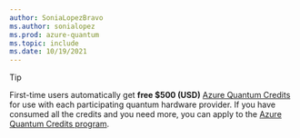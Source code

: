 ```yaml
---
author: SoniaLopezBravo
ms.author: sonialopez
ms.prod: azure-quantum
ms.topic: include
ms.date: 10/19/2021
---
```


> [!TIP]
> First-time users automatically get **free $500 (USD)** [Azure Quantum Credits](xref:microsoft.quantum.credits) for use with each participating quantum hardware provider. If you have consumed all the credits and you need more, you can apply to the [Azure Quantum Credits program](xref:microsoft.quantum.credits.credits-faq).
